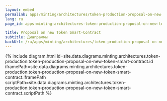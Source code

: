 ```yaml
---
layout: embed
permalink: apps/minting/architectures/token-production-proposal-on-new-token-smart-contract/diagrams
lang: ru
page_id: apps-minting-architectures-token-production-proposal-on-new-token-smart-contract-diagrams

title: Proposal on new Token Smart-Contract
subtitle: Диаграммы
backUrl: /ru/apps/minting/architectures/token-production-proposal-on-new-token-smart-contract
---
```

{% include diagram.html id=site.data.diagrams.minting.architectures.token-production.token-production-proposal-on-new-token-smart-contract.id iframePath=site.data.diagrams.minting.architectures.token-production.token-production-proposal-on-new-token-smart-contract.iframePath scriptPath=site.data.diagrams.minting.architectures.token-production.token-production-proposal-on-new-token-smart-contract.scriptPath %}